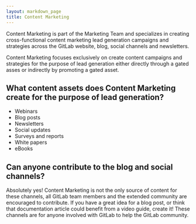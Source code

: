 ```yaml
---
layout: markdown_page
title: Content Marketing
---
```


Content Marketing is part of the Marketing Team and specializes in creating cross-functional content marketing lead generation campaigns and strategies across the GitLab website, blog, social channels and newsletters. 

Content Marketing focuses exclusively on create content campaigns and strategies for the purpose of lead generation either directly through a gated asses or indirectly by promoting a gated asset.

## What content assets does Content Marketing create for the purpose of lead generation?

- Webinars
- Blog posts
- Newsletters
- Social updates
- Surveys and reports
- White papers
- eBooks

## Can anyone contribute to the blog and social channels?

Absolutely yes! Content Marketing is not the only source of content for these channels, all GitLab team members and the extended community are encouraged to contribute. If you have a great idea for a blog post, or think that documentation article could benefit from a video guide, create it! These channels are for anyone involved with GitLab to help the GitLab community.
